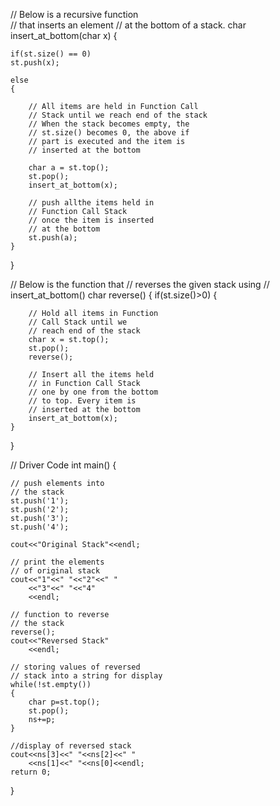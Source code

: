 // Below is a recursive function  
// that inserts an element 
// at the bottom of a stack. 
char insert_at_bottom(char x) 
{ 
  
    if(st.size() == 0) 
    st.push(x); 
  
    else
    { 
          
        // All items are held in Function Call 
        // Stack until we reach end of the stack 
        // When the stack becomes empty, the 
        // st.size() becomes 0, the above if  
        // part is executed and the item is  
        // inserted at the bottom 
              
        char a = st.top(); 
        st.pop(); 
        insert_at_bottom(x); 
  
        // push allthe items held in  
        // Function Call Stack 
        // once the item is inserted 
        // at the bottom 
        st.push(a); 
    } 
} 
  
// Below is the function that 
// reverses the given stack using 
// insert_at_bottom() 
char reverse() 
{ 
    if(st.size()>0) 
    { 
          
        // Hold all items in Function  
        // Call Stack until we 
        // reach end of the stack  
        char x = st.top(); 
        st.pop(); 
        reverse(); 
          
        // Insert all the items held 
        // in Function Call Stack 
        // one by one from the bottom  
        // to top. Every item is 
        // inserted at the bottom  
        insert_at_bottom(x); 
    } 
} 
  
// Driver Code 
int main() 
{ 
      
    // push elements into  
    // the stack 
    st.push('1'); 
    st.push('2'); 
    st.push('3'); 
    st.push('4'); 
      
    cout<<"Original Stack"<<endl; 
      
    // print the elements  
    // of original stack 
    cout<<"1"<<" "<<"2"<<" "
        <<"3"<<" "<<"4"
        <<endl; 
      
    // function to reverse  
    // the stack 
    reverse(); 
    cout<<"Reversed Stack"
        <<endl; 
      
    // storing values of reversed  
    // stack into a string for display 
    while(!st.empty()) 
    { 
        char p=st.top(); 
        st.pop(); 
        ns+=p; 
    } 
      
    //display of reversed stack 
    cout<<ns[3]<<" "<<ns[2]<<" "
        <<ns[1]<<" "<<ns[0]<<endl; 
    return 0; 
}
